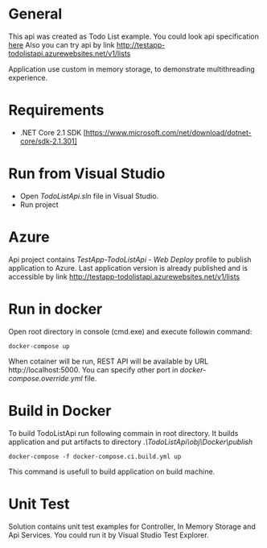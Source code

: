 # General
This api was created as Todo List example. You could look api specification [here](https://app.swaggerhub.com/apis/dsinelnikov/TodoListApi/1.0.0#/default/completeTask) 
Also you can try api by link http://testapp-todolistapi.azurewebsites.net/v1/lists

Application use custom in memory storage, to demonstrate multithreading experience.

# Requirements
  - .NET Core 2.1 SDK [https://www.microsoft.com/net/download/dotnet-core/sdk-2.1.301]
    
# Run from Visual Studio
  - Open *TodoListApi.sln* file in Visual Studio. 
  - Run project

# Azure
Api project contains *TestApp-TodoListApi - Web Deploy* profile to publish application to Azure.
Last application version is already published and is accessible by link http://testapp-todolistapi.azurewebsites.net/v1/lists

# Run in docker
Open root directory in console (cmd.exe) and execute followin command:
  ```  
  docker-compose up
  ```
When cotainer will be run, REST API will be available by URL http://localhost:5000. You can specify other port in *docker-compose.override.yml* file.

# Build in Docker
To build TodoListApi run following commain in root directory. It builds application and put artifacts to directory *.\TodoListApi\obj\Docker\publish*
   ```
   docker-compose -f docker-compose.ci.build.yml up
   ```
This command is usefull to build application on build machine.

# Unit Test
Solution contains unit test examples for Controller, In Memory Storage and Api Services. You could run it by Visual Studio Test Explorer.